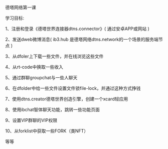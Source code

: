 
德塔网络第一课

学习目标:

1、注册和登录《德塔世界连接器dtns.connector》( 通过安卓APP或网站 )

2、发送dweb微博消息( ib3.hub 是德塔网络dtns.network的一个场景的服务端节点 )

3、从dfoler上下载一些文件，并在线浏览这些文件

4、从rt-code中换取一些收入

5、通过群聊groupchat与一些人聊天

6、在dfolder中给一些文件设置文件锁file-lock，并通过这种方式挣钱

7、使用dtns.creator德塔世界创造引擎，创建一个xcard轻应用

8、使用ibchat智体聊天功能，跳转一些功能页面

9、设置VIP群聊的VIP权限

10、从forklist中获取一些FORK（类NFT）

等等

